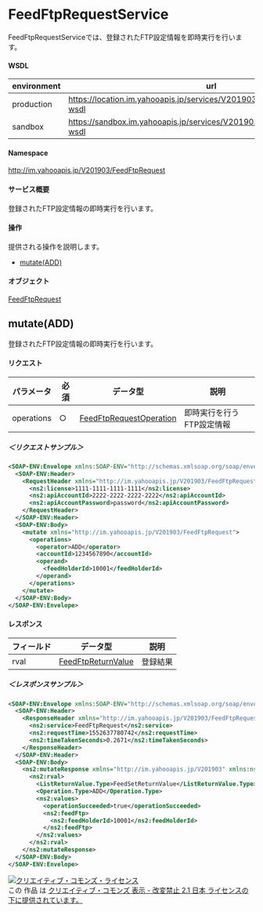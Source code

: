 # FeedFtpRequestService
FeedFtpRequestServiceでは、登録されたFTP設定情報を即時実行を行います。

#### WSDL
| environment | url |
|---|---|
| production  | https://location.im.yahooapis.jp/services/V201903/FeedFtpRequestService?wsdl |
| sandbox  | https://sandbox.im.yahooapis.jp/services/V201903/FeedFtpRequestService?wsdl |

#### Namespace
http://im.yahooapis.jp/V201903/FeedFtpRequest

#### サービス概要
登録されたFTP設定情報の即時実行を行います。

#### 操作
提供される操作を説明します。

+ [mutate(ADD)](#mutateadd)

#### オブジェクト
[FeedFtpRequest](../data/FeedFtpRequest)

## mutate(ADD)
登録されたFTP設定情報の即時実行を行います。

#### リクエスト
| パラメータ | 必須 | データ型 | 説明 |
|---|---|---|---|
| operations | ○ | [FeedFtpRequestOperation](../data/FeedFtpRequest/FeedFtpRequestOperation.md) | 即時実行を行うFTP設定情報 |

##### ＜リクエストサンプル＞
```xml
<SOAP-ENV:Envelope xmlns:SOAP-ENV="http://schemas.xmlsoap.org/soap/envelope/">
  <SOAP-ENV:Header>
    <RequestHeader xmlns="http://im.yahooapis.jp/V201903/FeedFtpRequest" xmlns:ns2="http://im.yahooapis.jp/V201903">
      <ns2:license>1111-1111-1111-1111</ns2:license>
      <ns2:apiAccountId>2222-2222-2222-2222</ns2:apiAccountId>
      <ns2:apiAccountPassword>password</ns2:apiAccountPassword>
    </RequestHeader>
  </SOAP-ENV:Header>
  <SOAP-ENV:Body>
    <mutate xmlns="http://im.yahooapis.jp/V201903/FeedFtpRequest">
      <operations>
        <operator>ADD</operator>
        <accountId>1234567890</accountId>
        <operand>
          <feedHolderId>10001</feedHolderId>
        </operand>
      </operations>
    </mutate>
  </SOAP-ENV:Body>
</SOAP-ENV:Envelope>
```

#### レスポンス
| フィールド | データ型 | 説明 |
|---|---|---|
| rval | [FeedFtpReturnValue](../data/FeedFtpRequest/FeedFtpRequestReturnValue.md) | 登録結果 |

##### ＜レスポンスサンプル＞
```xml
<SOAP-ENV:Envelope xmlns:SOAP-ENV="http://schemas.xmlsoap.org/soap/envelope/">
  <SOAP-ENV:Header>
    <ResponseHeader xmlns="http://im.yahooapis.jp/V201903/FeedFtpRequest" xmlns:ns2="http://im.yahooapis.jp/V201903">
      <ns2:service>FeedFtpRequest</ns2:service>
      <ns2:requestTime>1552637780742</ns2:requestTime>
      <ns2:timeTakenSeconds>0.2671</ns2:timeTakenSeconds>
    </ResponseHeader>
  </SOAP-ENV:Header>
  <SOAP-ENV:Body>
    <ns2:mutateResponse xmlns="http://im.yahooapis.jp/V201903" xmlns:ns2="http://im.yahooapis.jp/V201903/FeedFtpRequest">
      <ns2:rval>
        <ListReturnValue.Type>FeedSetReturnValue</ListReturnValue.Type>
        <Operation.Type>ADD</Operation.Type>
        <ns2:values>
          <operationSucceeded>true</operationSucceeded>
          <ns2:feedFtp>
            <ns2:feedHolderId>10001</ns2:feedHolderId>
          </ns2:feedFtp>
        </ns2:values>
      </ns2:rval>
    </ns2:mutateResponse>
  </SOAP-ENV:Body>
</SOAP-ENV:Envelope>
```

<a rel="license" href="http://creativecommons.org/licenses/by-nd/2.1/jp/"><img alt="クリエイティブ・コモンズ・ライセンス" style="border-width:0" src="https://i.creativecommons.org/l/by-nd/2.1/jp/88x31.png" /></a><br />この 作品 は <a rel="license" href="http://creativecommons.org/licenses/by-nd/2.1/jp/">クリエイティブ・コモンズ 表示 - 改変禁止 2.1 日本 ライセンスの下に提供されています。</a>
